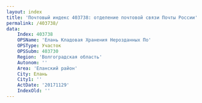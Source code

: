 ```yaml
---
layout: index
title: 'Почтовый индекс 403738: отделение почтовой связи Почты России'
permalink: /403738/
data:
    Index: 403738
    OPSName: 'Елань Кладовая Хранения Нерозданных По'
    OPSType: Участок
    OPSSubm: 403730
    Region: 'Волгоградская область'
    Autonom: ''
    Area: 'Еланский район'
    City: Елань
    City1: ''
    ActDate: '20171129'
    IndexOld: ''
---
```

